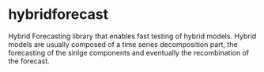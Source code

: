 # hybridforecast
Hybrid Forecasting library that enables fast testing of hybrid models. Hybrid models are usually composed of a time series decomposition part, the forecasting of the sinlge components and eventually the recombination of the forecast.

